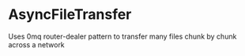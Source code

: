 # AsyncFileTransfer
Uses 0mq router-dealer pattern to transfer many files chunk by chunk across a network

